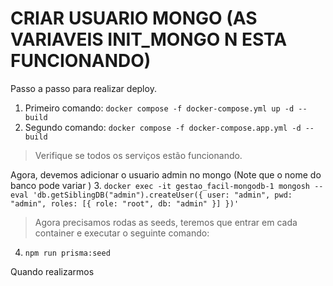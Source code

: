 



# CRIAR USUARIO MONGO (AS VARIAVEIS INIT_MONGO N ESTA FUNCIONANDO)
Passo a passo para realizar deploy.

1. Primeiro comando: `docker compose -f docker-compose.yml up -d --build`
2. Segundo comando: `docker compose -f docker-compose.app.yml -d --build`

> Verifique se todos os serviços estão funcionando.

Agora, devemos adicionar o usuario admin no mongo (Note que o nome do banco pode variar )
3. `docker exec -it gestao_facil-mongodb-1 mongosh --eval 'db.getSiblingDB("admin").createUser({ user: "admin", pwd: "admin", roles: [{ role: "root", db: "admin" }] })'`

> Agora precisamos rodas as seeds, teremos que entrar em cada container e executar o seguinte comando:
4. `npm run prisma:seed`


Quando realizarmos